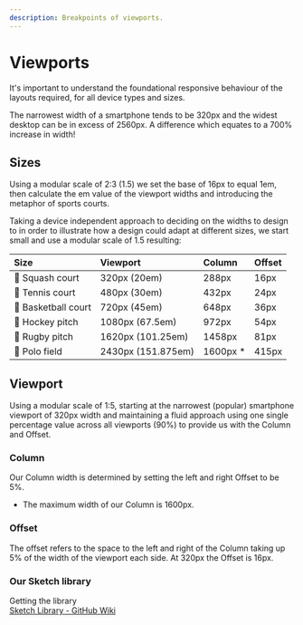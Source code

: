```yaml
---
description: Breakpoints of viewports.
---
```


# Viewports

It's important to understand the foundational responsive behaviour of the layouts required, for all device types and sizes.

The narrowest width of a smartphone tends to be 320px and the widest desktop can be in excess of 2560px. A difference which equates to a 700% increase in width!

## Sizes

Using a modular scale of 2:3 \(1.5\) we set the base of 16px to equal 1em, then calculate the em value of the viewport widths and introducing the metaphor of sports courts.

Taking a device independent approach to deciding on the widths to design to in order to illustrate how a design could adapt at different sizes, we start small and use a modular scale of 1.5 resulting:

| Size | Viewport | Column | Offset |
| :--- | :--- | :--- | :--- |
| 🔵 Squash court | 320px \(20em\) | 288px | 16px |
| 🎾 Tennis court | 480px \(30em\) | 432px | 24px |
| 🏀 Basketball court | 720px \(45em\) | 648px | 36px |
| 🏑 Hockey pitch | 1080px \(67.5em\) | 972px | 54px |
| 🏉 Rugby pitch | 1620px \(101.25em\) | 1458px | 81px |
| 👕 Polo field | 2430px \(151.875em\) | 1600px \* | 415px |

## Viewport

Using a modular scale of 1:5, starting at the narrowest \(popular\) smartphone viewport of 320px width and maintaining a fluid approach using one single percentage value across all viewports \(90%\) to provide us with the Column and Offset.

### Column

Our Column width is determined by setting the left and right Offset to be 5%.

* The maximum width of our Column is 1600px.

### Offset

The offset refers to the space to the left and right of the Column taking up 5% of the width of the viewport each side. At 320px the Offset is 16px.

### Our Sketch library

Getting the library  
[Sketch Library - GitHub Wiki](https://github.com/ConnectedHomes/centrica-ux/wiki)

